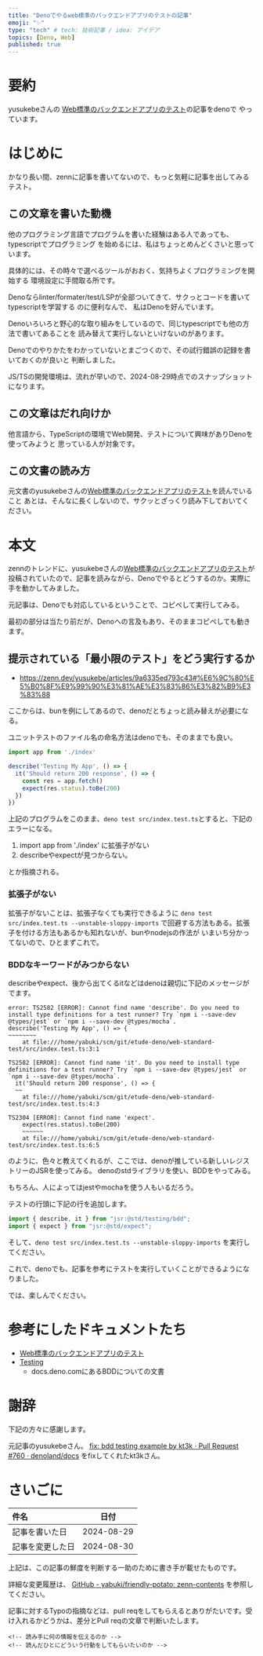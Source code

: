 ```yaml
---
title: "Denoでやるweb標準のバックエンドアプリのテストの記事"
emoji: "✨"
type: "tech" # tech: 技術記事 / idea: アイデア
topics: [Deno, Web]
published: true
---
```

# 要約

yusukebeさんの [Web標準のバックエンドアプリのテスト](https://zenn.dev/yusukebe/articles/9a6335ed793c43)の記事をdenoで
やっています。

# はじめに

かなり長い間、zennに記事を書いてないので、もっと気軽に記事を出してみるテスト。

## この文章を書いた動機

他のプログラミング言語でプログラムを書いた経験はある人であっても、typescriptでプログラミング
を始めるには、私はちょっとめんどくさいと思っています。

具体的には、その時々で選べるツールがおおく、気持ちよくプログラミングを開始する
環境設定に手間取る所です。

Denoならlinter/formater/test/LSPが全部ついてきて、サクっとコードを書いてtypescriptを学習する
のに便利なんで、 私はDenoを好んでいます。

Denoいろいろと野心的な取り組みをしているので、同じtypescriptでも他の方法で書いてあることを
読み替えて実行しないといけないのがあります。

Denoでのやりかたをわかっていないとまごつくので、その試行錯誤の記録を書いておくのが良いと
判断しました。

JS/TSの開発環境は、流れが早いので、2024-08-29時点でのスナップショットになります。

## この文章はだれ向けか

他言語から、TypeScriptの環境でWeb開発、テストについて興味がありDenoを使ってみようと
思っている人が対象です。

## この文書の読み方

元文書のyusukebeさんの[Web標準のバックエンドアプリのテスト](https://zenn.dev/yusukebe/articles/9a6335ed793c43)を読んでいること
あとは、そんなに長くしないので、サクッとざっくり読み下しておいてください。

# 本文

zennのトレンドに、yusukebeさんの[Web標準のバックエンドアプリのテスト](https://zenn.dev/yusukebe/articles/9a6335ed793c43)が
投稿されていたので、記事を読みながら、Denoでやるとどうするのか。実際に手を動かしてみました。

元記事は、Denoでも対応しているということで、コピペして実行してみる。

最初の部分は当たり前だが、Denoへの言及もあり、そのままコピペしても動きます。

## 提示されている「最小限のテスト」をどう実行するか

- <https://zenn.dev/yusukebe/articles/9a6335ed793c43#%E6%9C%80%E5%B0%8F%E9%99%90%E3%81%AE%E3%83%86%E3%82%B9%E3%83%88>

ここからは、bunを例にしてあるので、denoだとちょっと読み替えが必要になる。

ユニットテストのファイル名の命名方法はdenoでも、そのままでも良い。

```ts
import app from './index'

describe('Testing My App', () => {
  it('Should return 200 response', () => {
    const res = app.fetch()
    expect(res.status).toBe(200)
  })
})
```

上記のプログラムをこのまま、`deno test src/index.test.ts`とすると、下記のエラーになる。

1. import app from './index' に拡張子がない
2. describeやexpectが見つからない。

とか指摘される。

### 拡張子がない

拡張子がないことは、拡張子なくても実行できるように
`deno test src/index.test.ts --unstable-sloppy-imports`
で回避する方法もある。拡張子を付ける方法もあるかも知れないが、bunやnodejsの作法が
いまいち分かってないので、ひとまずこれで。

### BDDなキーワードがみつからない

describeやexpect、後から出てくるitなどはdenoは親切に下記のメッセージがでます。
```
error: TS2582 [ERROR]: Cannot find name 'describe'. Do you need to install type definitions for a test runner? Try `npm i --save-dev @types/jest` or `npm i --save-dev @types/mocha`.
describe('Testing My App', () => {
~~~~~~~~
    at file:///home/yabuki/scm/git/etude-deno/web-standard-test/src/index.test.ts:3:1

TS2582 [ERROR]: Cannot find name 'it'. Do you need to install type definitions for a test runner? Try `npm i --save-dev @types/jest` or `npm i --save-dev @types/mocha`.
  it('Should return 200 response', () => {
  ~~
    at file:///home/yabuki/scm/git/etude-deno/web-standard-test/src/index.test.ts:4:3

TS2304 [ERROR]: Cannot find name 'expect'.
    expect(res.status).toBe(200)
    ~~~~~~
    at file:///home/yabuki/scm/git/etude-deno/web-standard-test/src/index.test.ts:6:5
```

のように、色々と教えてくれるが、ここでは、denoが推している新しいレジストリーのJSRを使ってみる。
denoのstdライブラリを使い、BDDをやってみる。

もちろん、人によってはjestやmochaを使う人もいるだろう。

テストの行頭に下記の行を追加します。

```ts
import { describe, it } from "jsr:@std/testing/bdd";
import { expect } from "jsr:@std/expect";
```

そして、`deno test src/index.test.ts --unstable-sloppy-imports`
を実行してください。

これで、denoでも、記事を参考にテストを実行していくことができるようになりました。

では、楽しんでください。

# 参考にしたドキュメントたち

- [Web標準のバックエンドアプリのテスト](https://zenn.dev/yusukebe/articles/9a6335ed793c43)
- [Testing](https://docs.deno.com/runtime/fundamentals/testing/#behavior-driven-development)
    - docs.deno.comにあるBDDについての文書

# 謝辞

下記の方々に感謝します。

元記事のyusukebeさん。
[fix: bdd testing example by kt3k · Pull Request #760 · denoland/docs](https://github.com/denoland/docs/pull/760)
をfixしてくれたkt3kさん。

# さいごに

|     件名       |   日付   |
|:----           |:----:|
|記事を書いた日  |2024-08-29|
|記事を変更した日|2024-08-30|

上記は、この記事の鮮度を判断する一助のために書き手が載せたものです。

詳細な変更履歴は、 [GitHub - yabuki/friendly-potato: zenn-contents](https://github.com/yabuki/friendly-potato) を参照してください。

記事に対するTypoの指摘などは、pull reqをしてもらえるとありがたいです。受け入れるかどうかは、差分とPull reqの文章で判断いたします。

<!-- 文章の目的は何か -->
    <!-- 読み手に何の情報を伝えるのか -->
    <!-- 読んだひとにどういう行動をしてもらいたいのか -->
<!-- だれに向けての文章か -->
<!-- この文章の肝はどこか -->
